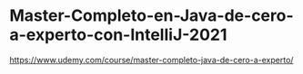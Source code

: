 # Master-Completo-en-Java-de-cero-a-experto-con-IntelliJ-2021
https://www.udemy.com/course/master-completo-java-de-cero-a-experto/

